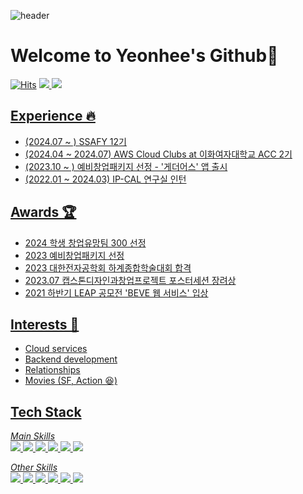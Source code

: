 ![header](https://capsule-render.vercel.app/api?type=waving&&color=0:E34C26,10:DA5B0B,30:C6538C,75:3572A5,100:A371F7&height=100)

# Welcome to Yeonhee's Github👋
[![Hits](https://hits.seeyoufarm.com/api/count/incr/badge.svg?url=https%3A%2F%2Fgithub.com%2Fspig0126%2Fhit-counter&count_bg=%233D91C8&title_bg=%23555555&icon=&icon_color=%23E7E7E7&title=hits&edge_flat=false)](https://hits.seeyoufarm.com)
<a href="https://velog.io/@spig0126/posts" target="_blank"><img src="https://img.shields.io/badge/Blog-20C997?style=flat&logo=velog&logoColor=white"/>
<a href="mailto:spig0126@gmail.com" target="_blank"><img src="https://img.shields.io/badge/Mail-EA4335?style=flat&logo=gmail&logoColor=white"/>

## Experience 🔥
- (2024.07 ~ ) SSAFY 12기
- (2024.04 ~ 2024.07) AWS Cloud Clubs at 이화여자대학교 ACC 2기
- (2023.10 ~ ) 예비창업패키지 선정 - '게더어스' 앱 출시 
- (2022.01 ~ 2024.03) IP-CAL 연구실 인턴

## Awards 🏆
- 2024 학생 창업유망팀 300 선정
- 2023 예비창업패키지 선정
- 2023 대한전자공학회 하계종합학술대회 합격
- 2023.07 캡스톤디자인과창업프로젝트 포스터세션 장려상
- 2021 하반기 LEAP 공모전 'BEVE 웹 서비스' 입상
  
## Interests 👀
- Cloud services
- Backend development
- Relationships
- Movies (SF, Action 😆)

## Tech Stack
*Main Skills*
<br/>
<img src="https://img.shields.io/badge/Python-3776AB?style=flat-square&logo=Python&logoColor=white"/>
<img src="https://img.shields.io/badge/C++-00599C?style=flat-square&logo=C++&logoColor=white"/>
<img src="https://img.shields.io/badge/Django-092E20?style=flat-square&logo=DRF&logoColor=white"/>
<img src="https://img.shields.io/badge/MySQL-4479A1?style=flat-square&logo=MySQL&logoColor=white"/>
<img src="https://img.shields.io/badge/PostgreSQL-4169E1?style=flat-square&logo=PostgreSQL&logoColor=white"/>
<img src="https://img.shields.io/badge/AWS-232F3E?style=flat-square&logo=AmazonAWS&logoColor=white"/>

*Other Skills*
<br/>
<img src="https://img.shields.io/badge/Spring-6DB33F?style=flat-square&logo=Spring&logoColor=white"/>
<img src="https://img.shields.io/badge/Redis-DC382D?style=flat-square&logo=Redis&logoColor=white"/>
<img src="https://img.shields.io/badge/Javascript-DC382D?style=flat-square&logo=Javascript&logoColor=white"/>
<img src="https://img.shields.io/badge/Typescript-3178C6?style=flat-square&logo=Typescript&logoColor=white"/>
<img src="https://img.shields.io/badge/CSS-1572B6?style=flat-square&logo=CSS3&logoColor=white"/>
<img src="https://img.shields.io/badge/HTML-E34F26?style=flat-square&logo=HTML5&logoColor=white"/>
